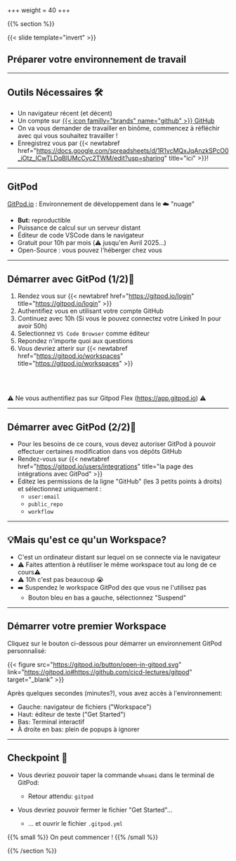 +++
weight = 40
+++

{{% section %}}

{{< slide template="invert" >}}

## Préparer votre environnement de travail

---

## Outils Nécessaires 🛠

- Un navigateur récent (et décent)
- Un compte sur [{{< icon familly="brands" name="github" >}} GitHub](https://github.com)
- On va vous demander de travailler en binôme, commencez à réfléchir avec qui vous souhaitez travailler !
- Enregistrez vous par {{< newtabref href="https://docs.google.com/spreadsheets/d/1R1vcMQxJqAnzkSPcO0_iOtz_ICwTLDqBlUMcCyc2TWM/edit?usp=sharing" title="ici" >}}!

---

## GitPod

[GitPod.io](https://gitpod.io) : Environnement de développement dans le ☁️ "nuage"

- **But:** reproductible
- Puissance de calcul sur un serveur distant
- Éditeur de code VSCode dans le navigateur
- Gratuit pour 10h par mois (⚠️ jusqu'en Avril 2025...)
- Open-Source : vous pouvez l'héberger chez vous

---

## Démarrer avec GitPod  (1/2)🚀

1. Rendez vous sur {{< newtabref href="https://gitpod.io/login" title="https://gitpod.io/login" >}}
2. Authentifiez vous en utilisant votre compte GitHub
3. Continuez avec 10h (Si vous le pouvez connectez votre Linked In pour avoir 50h)
4. Selectionnez `VS Code Browser` comme éditeur
5. Repondez n'importe quoi aux questions
6. Vous devriez atterir sur {{< newtabref href="https://gitpod.io/workspaces" title="https://gitpod.io/workspaces" >}}

<br/>
<br/>

⚠️  Ne vous authentifiez pas sur Gitpod Flex (https://app.gitpod.io) ⚠️  

---

## Démarrer avec GitPod  (2/2)🚀

- Pour les besoins de ce cours, vous devez autoriser GitPod à pouvoir effectuer certaines modification dans vos dépôts GitHub
- Rendez-vous sur {{< newtabref href="https://gitpod.io/users/integrations" title="la page des intégrations avec GitPod" >}}
- Éditez les permissions de la ligne "GitHub" (les 3 petits points à droits) et sélectionnez uniquement :
  - `user:email`
  - `public_repo`
  - `workflow`

---

## 💡Mais qu'est ce qu'un Workspace?

- C'est un ordinateur distant sur lequel on se connecte via le navigateur
- ⚠ Faites attention à réutiliser le même workspace tout au long de ce cours⚠
- ⚠️ 10h c'est pas beaucoup 😭
- ➡️ Suspendez le workspace GitPod des que vous ne l'utilisez pas
  - Bouton bleu en bas a gauche, sélectionnez "Suspend"


---

## Démarrer votre premier Workspace

Cliquez sur le bouton ci-dessous pour démarrer un environnement GitPod personnalisé:


{{< figure src="https://gitpod.io/button/open-in-gitpod.svg" link="https://gitpod.io#https://github.com/cicd-lectures/gitpod" target="_blank" >}}

Après quelques secondes (minutes?), vous avez accès à l'environnement:

* Gauche: navigateur de fichiers ("Workspace")
* Haut: éditeur de texte ("Get Started")
* Bas: Terminal interactif
* À droite en bas: plein de popups à ignorer

---

## Checkpoint 🎯

- Vous devriez pouvoir taper la commande `whoami` dans le terminal de GitPod:
  - Retour attendu: `gitpod`

- Vous devriez pouvoir fermer le fichier "Get Started"...
  - ... et ouvrir le fichier ``.gitpod.yml``

{{% small %}}
On peut commencer !
{{% /small %}}

{{% /section %}}
